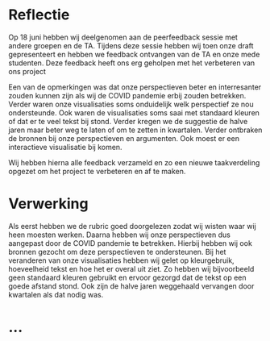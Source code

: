 # Reflectie
Op 18 juni hebben wij deelgenomen aan de peerfeedback sessie met andere groepen en de TA. Tijdens deze sessie hebben wij toen onze draft gepresenteert en hebben we feedback ontvangen van de TA en onze mede studenten. Deze feedback heeft ons erg geholpen met het verbeteren van ons project

Een van de opmerkingen was dat onze perspectieven beter en interresanter zouden kunnen zijn als wij de COVID pandemie erbij zouden betrekken. Verder waren onze visualisaties soms onduidelijk welk perspectief ze nou ondersteunde. Ook waren de visualisaties soms saai met standaard kleuren of dat er te veel tekst bij stond. Verder kregen we de suggestie de halve jaren maar beter weg te laten of om te zetten in kwartalen. Verder ontbraken de bronnen bij onze perspectieven en argumenten. Ook moest er een interactieve visualisatie bij komen.

Wij hebben hierna alle feedback verzameld en zo een nieuwe taakverdeling opgezet om het project te verbeteren en af te maken.

# Verwerking
Als eerst hebben we de rubric goed doorgelezen zodat wij wisten waar wij heen moesten werken. Daarna hebben wij onze perspectieven dus aangepast door de COVID pandemie te betrekken. Hierbij hebben wij ook bronnen gezocht om deze perspectieven te ondersteunen. Bij het veranderen van onze visualisaties hebben wij gelet op kleurgebruik, hoeveelheid tekst en hoe het er overal uit ziet. Zo hebben wij bijvoorbeeld geen standaard kleuren gebruikt en ervoor gezorgd dat de tekst op een goede afstand stond. Ook zijn de halve jaren weggehaald vervangen door kwartalen als dat nodig was.

# ...